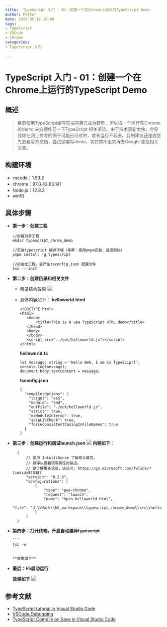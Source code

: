 ```yaml
---
title:  TypeScript 入门 - 01：创建一个在Chrome上运行的TypeScript Demo
author: Potter
date: 2022-05-12 18:49
tags: 
- TypeScript
- VSCode
- Chrome
categories: 
- TypeScript 入门

---
```


# TypeScript 入门 - 01：创建一个在Chrome上运行的TypeScript Demo

## 概述
> 目前使用TypeScript编写前端项目已成为趋势，所以搞一个运行在Chrome的demo 来方便练习一下TypeScript 相关语法。由于技术更新太快，会导致你在网上参考的例子可能已经过时，或者运行不起来。我的建议还是直接先去看官方文档，尝试这编写demo，实在搞不出来再去Google 查找相关文章。

## 构建环境
- vscode：1.53.2
- chrome：87.0.42.80.141
- Node.js：12.8.3
- win10

<!--more-->

## 具体步骤
- **第一步：创建工程**
    ```
    //创建目录工程
    mkdir typescript_chrom_demo

    //安装typescript 编译环境（推荐：使用pnpm安装，速度贼快）
    pnpm install -g typescript

    //初始化工程，会产生tsconfig.json 配置文件
    tsc ---init
    ```
- **第二步：创建目录和相关文件**
    - 目录结构效果
   ![](https://cdn.jsdelivr.net/gh/aa4790139/BlogPicBed@master//img/20210304153444.png)
    - 具体内容如下：
        **helloworld.html**
        ```
        <!DOCTYPE html>
        <html>
           <head>
               <title>This is a use TypeScript HTML demo</title>
           </head>
           <body>
           </body>
           <script src="../out/helloworld.js"></script>
        </html>
        ```
   
        **helloworld.ts**
    
        ```
        let message: string = 'Hello Web, I am is TypeSciprt';
        console.log(message);
        document.body.textContent = message;
        ```
        **tsconfig.json**
        ```
        {
          "compilerOptions": {
            "target": "es5",                           
            "module": "amd",                          
            "outFile": "./out/helloworld.js",         
            "strict": true,                           
            "esModuleInterop": true,                   
            "skipLibCheck": true,                     
            "forceConsistentCasingInFileNames": true  
          }
        }
        ```
- **第三步：创建运行和调试launch.json**
![](https://cdn.jsdelivr.net/gh/aa4790139/BlogPicBed@master//img/20210304153458.png)
  **内容如下**：
  ```
    {
        // 使用 IntelliSense 了解相关属性。 
        // 悬停以查看现有属性的描述。
        // 欲了解更多信息，请访问: https://go.microsoft.com/fwlink/?linkid=830387
        "version": "0.2.0",
        "configurations": [
            {
                "type": "pwa-chrome",
                "request": "launch",
                "name": "Open helloworld.html",
                "file": "d:\\Work\\h5_workspace\\typescript_chrome_demo\\src\\helloworld.html"
            }
        ]
    }
  ```
- **第四步：打开终端，开启自动编译typescript**

      ```
      tsc -w
      ```

      **效果如下**
      
  
- **最后：F5启动运行**

    **效果如下**
    ![](https://cdn.jsdelivr.net/gh/aa4790139/BlogPicBed@master//img/20210304153521.png)
    
## 参考文献
- [TypeScript tutorial in Visual Studio Code](https://code.visualstudio.com/docs/typescript/typescript-tutorial)
- [VSCode Debugging](https://code.visualstudio.com/docs/editor/debugging#_start-debugging)
- [TypeScript Compile on Save in Visual Studio Code](https://www.tektutorialshub.com/typescript/typescript-compile-on-save-in-visual-studio-code/)

